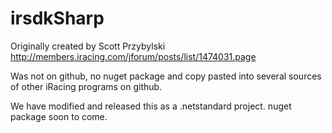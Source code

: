 # irsdkSharp

Originally created by Scott Przybylski http://members.iracing.com/jforum/posts/list/1474031.page

Was not on github, no nuget package and copy pasted into several sources of other iRacing programs on github.

We have modified and released this as a .netstandard project. nuget package soon to come.